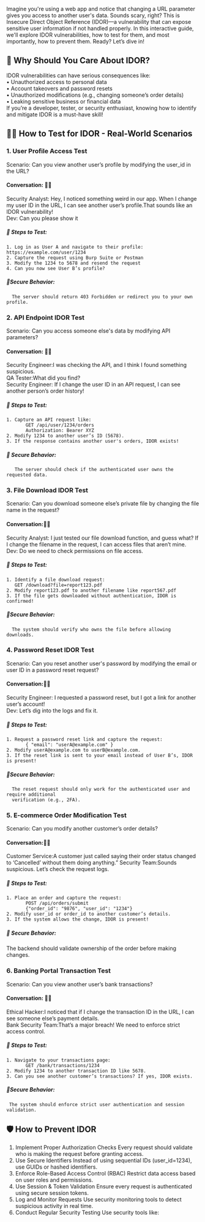 Imagine you're using a web app and notice that changing a URL parameter gives you access to another user's data. Sounds scary, right? This is Insecure Direct Object Reference (IDOR)—a vulnerability that can expose sensitive user information if not handled properly.
In this interactive guide, we'll explore IDOR vulnerabilities, how to test for them, and most importantly, how to prevent them. Ready? Let’s dive in! 

## 🎯 Why Should You Care About IDOR?
IDOR vulnerabilities can have serious consequences like:  
	• Unauthorized access to personal data   
	• Account takeovers and password resets   
	• Unauthorized modifications (e.g., changing someone’s order details)   
	• Leaking sensitive business or financial data   
If you’re a developer, tester, or security enthusiast, knowing how to identify and mitigate IDOR is a must-have skill!   

## 🕵️‍♂️ How to Test for IDOR - Real-World Scenarios

### 1. User Profile Access Test
Scenario: Can you view another user’s profile by modifying the user_id in the URL?

#### Conversation: 👩‍💻 
Security Analyst: Hey, I noticed something weird in our app. When I change my user ID in the URL, I can see another user’s profile.That sounds like an IDOR vulnerability!    
Dev: Can you please show it   

##### 🔹 Steps to Test:
	1. Log in as User A and navigate to their profile: https://example.com/user/1234  
	2. Capture the request using Burp Suite or Postman   
	3. Modify the 1234 to 5678 and resend the request  
	4. Can you now see User B’s profile?  

##### 🔹Secure Behavior: 
      The server should return 403 Forbidden or redirect you to your own profile.  

### 2. API Endpoint IDOR Test
Scenario: Can you access someone else's data by modifying API parameters?

#### Conversation: 👩‍💻 
Security Engineer:I was checking the API, and I think I found something suspicious.   
QA Tester:What did you find?  
Security Engineer: If I change the user ID in an API request, I can see another person’s order history!   

##### 🔹 Steps to Test:
	1. Capture an API request like:  
           GET /api/user/1234/orders  
           Authorization: Bearer XYZ  
	2. Modify 1234 to another user’s ID (5678).  
	3. If the response contains another user's orders, IDOR exists!  

##### 🔹 Secure Behavior: 
       The server should check if the authenticated user owns the requested data.

### 3. File Download IDOR Test

Scenario: Can you download someone else’s private file by changing the file name in the request?

#### Conversation:👩‍💻 
 Security Analyst: I just tested our file download function, and guess what? If I change the   filename in the request, I can access files that aren’t mine.    
 Dev: Do we need to check permissions on file access.   
##### 🔹 Steps to Test:
	1. Identify a file download request:  
   	   GET /download?file=report123.pdf  
	2. Modify report123.pdf to another filename like report567.pdf  
	3. If the file gets downloaded without authentication, IDOR is confirmed!   

##### 🔹Secure Behavior: 
      The system should verify who owns the file before allowing downloads.

### 4. Password Reset IDOR Test
Scenario: Can you reset another user's password by modifying the email or user ID in a password reset request?  

#### Conversation:👨‍💻  
Security Engineer: I requested a password reset, but I got a link for another user’s account!    
Dev: Let’s dig into the logs and fix it.    
##### 🔹 Steps to Test:
	1. Request a password reset link and capture the request:  
           { "email": "userA@example.com" }    
	2. Modify userA@example.com to userB@example.com.  
	3. If the reset link is sent to your email instead of User B’s, IDOR is present!  

##### 🔹Secure Behavior: 
      The reset request should only work for the authenticated user and require additional   
      verification (e.g., 2FA).

### 5. E-commerce Order Modification Test
  Scenario: Can you modify another customer’s order details?

#### Conversation:👨‍💻 
Customer Service:A customer just called saying their order status changed to ‘Cancelled’ without them doing anything.”
Security Team:Sounds suspicious. Let’s check the request logs.  
##### 🔹 Steps to Test:
	1. Place an order and capture the request:
           POST /api/orders/submit  
           {"order_id": "9876", "user_id": "1234"}  
	2. Modify user_id or order_id to another customer’s details.  
	3. If the system allows the change, IDOR is present!  

##### 🔹 Secure Behavior: 
 The backend should validate ownership of the order before making changes.

### 6. Banking Portal Transaction Test
Scenario: Can you view another user’s bank transactions?

#### Conversation: 👩‍💻
Ethical Hacker:I noticed that if I change the transaction ID in the URL, I can see someone else’s payment details.    
Bank Security Team:That’s a major breach! We need to enforce strict access control.    
##### 🔹 Steps to Test:
	1. Navigate to your transactions page:
           GET /bank/transactions/1234  
	2. Modify 1234 to another transaction ID like 5678.  
	3. Can you see another customer’s transactions? If yes, IDOR exists.  

##### 🔹Secure Behavior: 
     The system should enforce strict user authentication and session validation.  


## 🛡️ How to Prevent IDOR

 1. Implement Proper Authorization Checks Every request should validate who is making the request before granting access.
 2. Use Secure Identifiers Instead of using sequential IDs (user_id=1234), use GUIDs or hashed identifiers.
 3. Enforce Role-Based Access Control (RBAC) Restrict data access based on user roles and permissions.
 4. Use Session & Token Validation Ensure every request is authenticated using secure session tokens.
 5. Log and Monitor Requests Use security monitoring tools to detect suspicious activity in real time.
 6. Conduct Regular Security Testing Use security tools like:
